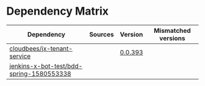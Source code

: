 # Dependency Matrix

Dependency | Sources | Version | Mismatched versions
---------- | ------- | ------- | -------------------
[cloudbees/jx-tenant-service](https://github.com/cloudbees/jx-tenant-service) |  | [0.0.393](https://github.com/cloudbees/jx-tenant-service/releases/tag/v0.0.393) | 
[jenkins-x-bot-test/bdd-spring-1580553338](https://github.com/jenkins-x-bot-test/bdd-spring-1580553338.git) |  | []() | 

